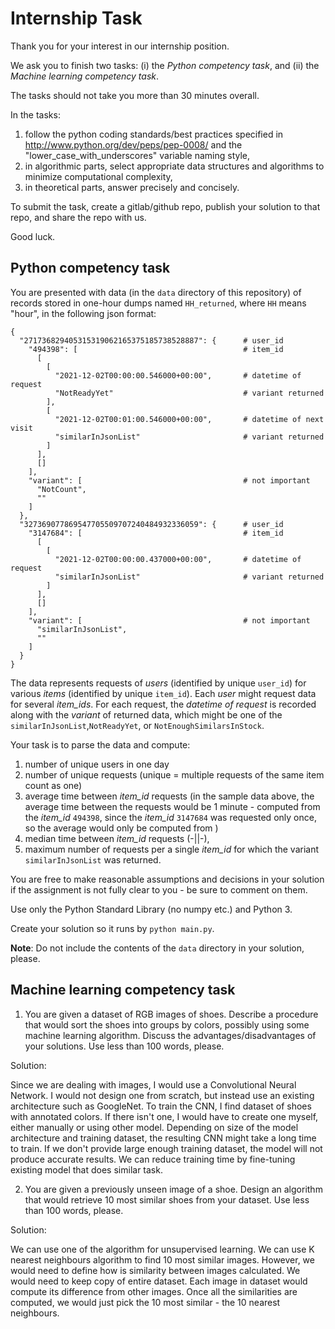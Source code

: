 # Internship Task

Thank you for your interest in our internship position. 

We ask you to finish two tasks: (i) the _Python competency task_, and (ii) the _Machine learning competency task_.

The tasks should not take you more than 30 minutes overall.

In the tasks: 
1. follow the python coding standards/best practices specified in http://www.python.org/dev/peps/pep-0008/ and the "lower_case_with_underscores" variable naming style,
2. in algorithmic parts, select appropriate data structures and algorithms to minimize computational complexity,
3. in theoretical parts, answer precisely and concisely.

To submit the task, create a gitlab/github repo, publish your solution to that repo, and share the repo with us.

Good luck.


## Python competency task

You are presented with data (in the `data` directory of this repository) of records stored in one-hour dumps named `HH_returned`, where `HH` means "hour", in the following json 
format:

```
{
  "271736829405315319062165375185738528887": {      # user_id
    "494398": [                                     # item_id
      [
        [
          "2021-12-02T00:00:00.546000+00:00",       # datetime of request
          "NotReadyYet"                             # variant returned
        ],
        [
          "2021-12-02T00:01:00.546000+00:00",       # datetime of next visit
          "similarInJsonList"                       # variant returned
        ]
      ],
      []
    ],
    "variant": [                                    # not important
      "NotCount",
      ""
    ]
  },
  "327369077869547705509707240484932336059": {      # user_id
    "3147684": [                                    # item_id
      [
        [
          "2021-12-02T00:00:00.437000+00:00",       # datetime of request
          "similarInJsonList"                       # variant returned
        ]
      ],
      []
    ],
    "variant": [                                    # not important
      "similarInJsonList",
      ""
    ]
  }
}
```

The data represents requests of _users_ (identified by unique `user_id`) 
for various _items_ (identified by unique `item_id`). Each _user_ might 
request data for several _item_ids_. For each request, the _datetime of 
request_  is recorded along with the _variant_ of returned data, which might 
be one of the `similarInJsonList`,`NotReadyYet`, 
or `NotEnoughSimilarsInStock`.

Your task is to parse the data and compute:
1. number of unique users in one day
2. number of unique requests (unique = multiple requests of the same item count as one)
3. average time between _item_id_ requests (in the sample data above, the average time between the requests would be 1 minute - computed from the _item_id_ `494398`, since the _item_id_ `3147684` was requested only once, so the average would only be computed from )
4. median time between _item_id_ requests (-||-),
5. maximum number of requests per a single _item_id_ for which the variant `similarInJsonList` was returned.

You are free to make reasonable assumptions and decisions in your solution if the 
assignment is not fully clear to you - be sure to comment on them.

Use only the Python Standard Library (no numpy etc.) and Python 3.

Create your solution so it runs by `python main.py`.

__Note__: Do not include the contents of the `data` directory in your solution, please.  

## Machine learning competency task

1. You are given a dataset of RGB images of shoes. Describe a procedure that would sort the shoes into groups by colors, possibly using some machine learning algorithm. Discuss the advantages/disadvantages of your solutions. Use less than 100 words, please.   

Solution:

Since we are dealing with images, I would use a Convolutional Neural Network. I would not design one from scratch, but instead use an existing architecture such as GoogleNet. 
To train the CNN, I find dataset of shoes with annotated colors. If there isn't one, I would have to create one myself, either manually or using other model.
Depending on size of the model architecture and training dataset, the resulting CNN might take a long time to train. 
If we don't provide large enough training dataset, the model will not produce accurate results.
We can reduce training time by fine-tuning existing model that does similar task.

2. You are given a previously unseen image of a shoe. Design an algorithm that would retrieve 10 most similar shoes from your dataset. Use less than 100 words, please.

Solution:

We can use one of the algorithm for unsupervised learning. 
We can use K nearest neighbours algorithm to find 10 most similar images. However, we would need to define how is similarity between images calculated.
We would need to keep copy of entire dataset. Each image in dataset would compute its difference from other images. 
Once all the similarities are computed, we would just pick the 10 most similar - the 10 nearest neighbours.
